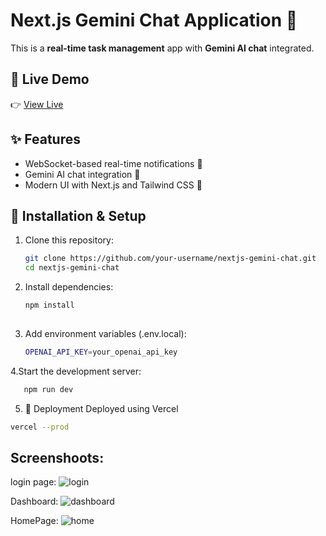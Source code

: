 # Next.js Gemini Chat Application 🚀

This is a **real-time task management** app with **Gemini AI chat** integrated.

## 🔗 Live Demo
👉 [View Live](https://vercel.com/priyeshs-projects-9bf3eda8/task_mang/4oZFnLdw1uAyFnzk24b5mGnPqSNV?filter=errors)

## ✨ Features
- WebSocket-based real-time notifications 📢
- Gemini AI chat integration 🤖
- Modern UI with Next.js and Tailwind CSS 🎨

## 📜 Installation & Setup
1. Clone this repository:
   ```bash
   git clone https://github.com/your-username/nextjs-gemini-chat.git
   cd nextjs-gemini-chat


2. Install dependencies:
   ```bash
   npm install
 
3. Add environment variables (.env.local):
     ```bash
     OPENAI_API_KEY=your_openai_api_key

   
4.Start the development server:
   ```bash
      npm run dev
```

5. 🚀 Deployment
Deployed using Vercel
```bash
vercel --prod
 ```
## Screenshoots:
login page:
![login](https://github.com/user-attachments/assets/e5622ecd-996a-4254-abe6-9d259bea0cd0)

Dashboard:
![dashboard](https://github.com/user-attachments/assets/4a99a968-0e77-472f-a582-ea0522072eda)

HomePage:
![home](https://github.com/user-attachments/assets/855cef10-c8d3-4fdb-97ba-dd09e9cea0a6)





